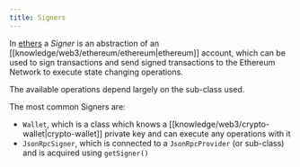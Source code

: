 ```yaml
---
title: Signers
---
```


In [ethers](/knowledge/web3/frontend/ethers.md) a _Signer_ is an abstraction of an [[knowledge/web3/ethereum/ethereum|ethereum]] account, which can be used to sign transactions and send signed transactions to the Ethereum Network to execute state changing operations.

The available operations depend largely on the sub-class used.

The most common Signers are:

- `Wallet`, which is a class which knows a [[knowledge/web3/crypto-wallet|crypto-wallet]] private key and can execute any operations with it
- `JsonRpcSigner`, which is connected to a `JsonRpcProvider` (or sub-class) and is acquired using `getSigner()`
